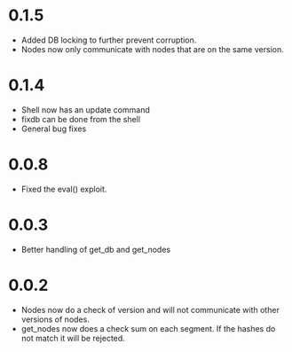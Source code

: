 0.1.5
=====

* Added DB locking to further prevent corruption.
* Nodes now only communicate with nodes that are on the same version.


0.1.4
=====

* Shell now has an update command
* fixdb can be done from the shell
* General bug fixes

0.0.8
=====

* Fixed the eval() exploit. 

0.0.3
=====

* Better handling of get_db and get_nodes

0.0.2
=====

* Nodes now do a check of version and will not communicate with other versions of nodes.
* get_nodes now does a check sum on each segment. If the hashes do not match it will be rejected.
